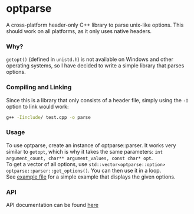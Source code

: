 # optparse
A cross-platform header-only C++ library to parse unix-like options. This should work on all platforms, as it only uses native headers.

### Why?
`getopt()` (defined in `unistd.h`) is not available on Windows and other operating systems, so I have decided to write a simple library that parses options.

### Compiling and Linking
Since this is a library that only consists of a header file, simply using the `-I` option to link would work:
```sh
g++ -Iinclude/ test.cpp -o parse
```

### Usage
To use optparse, create an instance of optparse::parser. It works very similar to `getopt`, which is why it takes the same parameters: `int argument_count, char** argument_values, const char* opt`. <br/>
To get a vector of all options, use `std::vector<optparse::option> optparse::parser::get_options()`. You can then use it in a loop. <br/>
See [example file](https://github.com/y21/optparse/blob/master/test.cpp) for a simple example that displays the given options.

### API
API documentation can be found [here](https://y21.github.io/optparse)